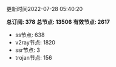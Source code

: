 更新时间2022-07-28 05:40:20

**总订阅: 378**
**总节点: 13506**
**有效节点: 2617**
- ss节点: 638
- v2ray节点: 1820
- ssr节点: 3
- trojan节点: 156

